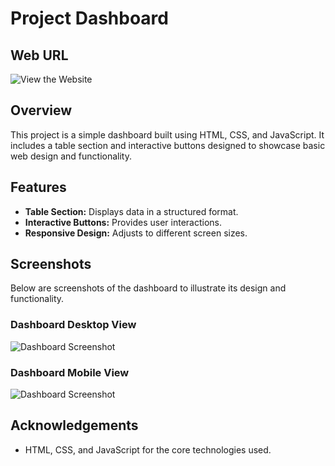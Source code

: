 # Project Dashboard

## Web URL
![View the Website](https://sreyas-sc.github.io/e-dashboard/)

## Overview

This project is a simple dashboard built using HTML, CSS, and JavaScript. It includes a table section and interactive buttons designed to showcase basic web design and functionality.

## Features

- **Table Section:** Displays data in a structured format.
- **Interactive Buttons:** Provides user interactions.
- **Responsive Design:** Adjusts to different screen sizes.

## Screenshots

Below are screenshots of the dashboard to illustrate its design and functionality.

### Dashboard Desktop View

![Dashboard Screenshot](screenshots/dashboard.png)


### Dashboard Mobile View

![Dashboard Screenshot](screenshots/dashboard.png)

## Acknowledgements

- HTML, CSS, and JavaScript for the core technologies used.

